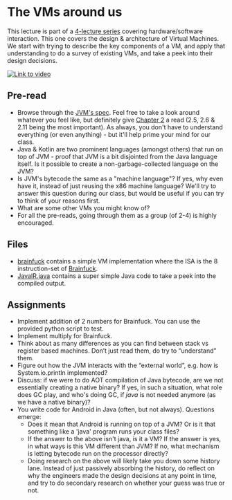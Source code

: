 # The VMs around us
This lecture is part of a [4-lecture series](..) covering hardware/software interaction. This one covers the design & architecture of Virtual Machines. We start with trying to describe the key components of a VM, and apply that understanding to do a survey of existing VMs, and take a peek into their design decisions.

[![Link to video](https://img.youtube.com/vi/9srvmoItiZ0/0.jpg)](https://youtu.be/9srvmoItiZ0)

## Pre-read
* Browse through the [JVM's spec](https://docs.oracle.com/javase/specs/jvms/se8/html/). Feel free to take a look around whatever you feel like, but definitely give [Chapter 2](https://docs.oracle.com/javase/specs/jvms/se8/html/jvms-2.html) a read (2.5, 2.6 & 2.11 being the most important). As always, you don't have to understand everything (or even anything) - but it'll help prime your mind for our class.
* Java & Kotlin are two prominent languages (amongst others) that run on top of JVM - proof that JVM is a bit disjointed from the Java language itself. Is it possible to create a non-garbage-collected language on the JVM?
* ⁠Is JVM's bytecode the same as a "machine language"? If yes, why even have it, instead of just reusing the x86 machine language? We'll try to answer this question during our class, but would be useful if you can try to think of your reasons first.
* ⁠What are some other VMs you might know of?
* ⁠For all the pre-reads, going through them as a group (of 2-4) is highly encouraged.

## Files
* [brainfuck](brainfuck) contains a simple VM implementation where the ISA is the 8 instruction-set of [Brainfuck](https://en.wikipedia.org/wiki/Brainfuck).
* [JavaIR.java](JavaIR.java) contains a super simple Java code to take a peek into the compiled output.

## Assignments
* Implement addition of 2 numbers for Brainfuck. You can use the provided python script to test.
* Implement multiply for Brainfuck.
* Think about as many differences as you can find between stack vs register based machines. Don’t just read them, do try to “understand” them.
* Figure out how the JVM interacts with the “external world”, e.g. how is System.io.println implemented?
* Discuss: if we were to do AOT compilation of Java bytecode, are we not essentially creating a native binary? If yes, in such a situation, what role does GC play, and who's doing GC, if _java_ is not needed anymore (as we have a native binary)?
* You write code for Android in Java (often, but not always). Questions emerge:
    - Does it mean that Android is running on top of a JVM? Or is it that something like a 'java' program runs your class files?
    - If the answer to the above isn't java, is it a VM? If the answer is yes, in what ways is this VM different than JVM? If no, what mechanism is letting bytecode run on the processor directly?
    - Doing research on the above will likely take you down some history lane. Instead of just passively absorbing the history, do reflect on why the engineers made the design decisions at any point in time, and try to do secondary research on whether your guess was true or not.
